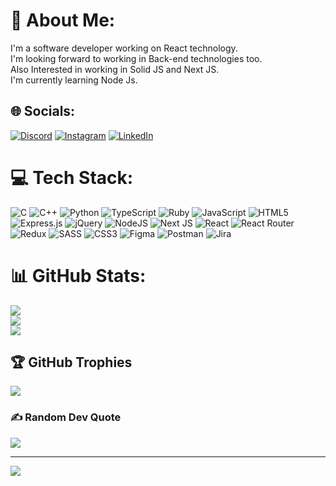 # 💫 About Me:
I'm a software developer working on React technology.<br>I'm looking forward to working in Back-end technologies too.<br>Also Interested in working in Solid JS and  Next JS. <br>I'm currently learning Node Js.


## 🌐 Socials:
[![Discord](https://img.shields.io/badge/Discord-%237289DA.svg?logo=discord&logoColor=white)](https://discord.gg/shivvv#8572) [![Instagram](https://img.shields.io/badge/Instagram-%23E4405F.svg?logo=Instagram&logoColor=white)](https://instagram.com/Shivvv__07) [![LinkedIn](https://img.shields.io/badge/LinkedIn-%230077B5.svg?logo=linkedin&logoColor=white)](https://linkedin.com/in/sivashankaran-kuppusaamy-1b09b5223) 

# 💻 Tech Stack:
![C](https://img.shields.io/badge/c-%2300599C.svg?style=plastic&logo=c&logoColor=white) ![C++](https://img.shields.io/badge/c++-%2300599C.svg?style=plastic&logo=c%2B%2B&logoColor=white) ![Python](https://img.shields.io/badge/python-3670A0?style=plastic&logo=python&logoColor=ffdd54) ![TypeScript](https://img.shields.io/badge/typescript-%23007ACC.svg?style=plastic&logo=typescript&logoColor=white) ![Ruby](https://img.shields.io/badge/ruby-%23CC342D.svg?style=plastic&logo=ruby&logoColor=white) ![JavaScript](https://img.shields.io/badge/javascript-%23323330.svg?style=plastic&logo=javascript&logoColor=%23F7DF1E) ![HTML5](https://img.shields.io/badge/html5-%23E34F26.svg?style=plastic&logo=html5&logoColor=white) ![Express.js](https://img.shields.io/badge/express.js-%23404d59.svg?style=plastic&logo=express&logoColor=%2361DAFB) ![jQuery](https://img.shields.io/badge/jquery-%230769AD.svg?style=plastic&logo=jquery&logoColor=white) ![NodeJS](https://img.shields.io/badge/node.js-6DA55F?style=plastic&logo=node.js&logoColor=white) ![Next JS](https://img.shields.io/badge/Next-black?style=plastic&logo=next.js&logoColor=white) ![React](https://img.shields.io/badge/react-%2320232a.svg?style=plastic&logo=react&logoColor=%2361DAFB) ![React Router](https://img.shields.io/badge/React_Router-CA4245?style=plastic&logo=react-router&logoColor=white) ![Redux](https://img.shields.io/badge/redux-%23593d88.svg?style=plastic&logo=redux&logoColor=white) ![SASS](https://img.shields.io/badge/SASS-hotpink.svg?style=plastic&logo=SASS&logoColor=white) ![CSS3](https://img.shields.io/badge/css3-%231572B6.svg?style=plastic&logo=css3&logoColor=white) 	![Figma](https://img.shields.io/badge/figma-%23F24E1E.svg?style=plastic&logo=figma&logoColor=white) ![Postman](https://img.shields.io/badge/Postman-FF6C37?style=plastic&logo=postman&logoColor=white) ![Jira](https://img.shields.io/badge/jira-%230A0FFF.svg?style=plastic&logo=jira&logoColor=white)
# 📊 GitHub Stats:
![](https://github-readme-stats.vercel.app/api?username=SivashankaranK&theme=tokyonight&hide_border=false&include_all_commits=false&count_private=false)<br/>
![](https://github-readme-streak-stats.herokuapp.com/?user=SivashankaranK&theme=tokyonight&hide_border=false)<br/>
![](https://github-readme-stats.vercel.app/api/top-langs/?username=SivashankaranK&theme=tokyonight&hide_border=false&include_all_commits=false&count_private=false&layout=compact)

## 🏆 GitHub Trophies
![](https://github-profile-trophy.vercel.app/?username=SivashankaranK&theme=radical&no-frame=false&no-bg=true&margin-w=4)

### ✍️ Random Dev Quote
![](https://quotes-github-readme.vercel.app/api?type=horizontal&theme=merko)

---
[![](https://visitcount.itsvg.in/api?id=SivashankaranK&icon=0&color=11)](https://visitcount.itsvg.in)

<!-- Proudly created with GPRM ( https://gprm.itsvg.in ) -->
